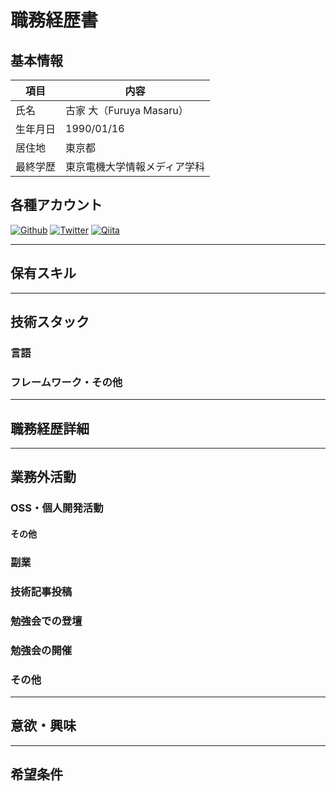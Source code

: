 # 職務経歴書

## 基本情報

|項目|内容|
|---|---|
|氏名|古家 大（Furuya Masaru）|
|生年月日|1990/01/16|
|居住地|東京都|
|最終学歴|東京電機大学情報メディア学科|

## 各種アカウント
<p>
  <a href="https://github.com/masarufuruya" target="_blank"><img alt="Github" src="https://img.shields.io/badge/masarufuruya-%2312100E.svg?&style=flat&logo=Github&logoColor=white" /></a>
  <a href="https://twitter.com/enzerubank" target="_blank"><img alt="Twitter" src="https://img.shields.io/badge/@enzerubank-%231DA1F2.svg?&style=flat&logo=twitter&logoColor=white" /></a>
  <a href="https://qiita.com/masarufuruya" target="_blank"><img alt="Qiita" src="https://img.shields.io/badge/masarufuruya-55C500.svg?&style=flat&logo=qiita&logoColor=white" /></a>
</p>

---

## 保有スキル

---

## 技術スタック

### 言語

### フレームワーク・その他

---

## 職務経歴詳細

---

## 業務外活動

### OSS・個人開発活動

#### その他

### 副業

### 技術記事投稿

### 勉強会での登壇

### 勉強会の開催

### その他
---

## 意欲・興味
---

## 希望条件
